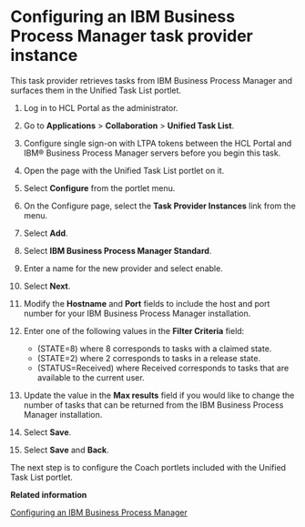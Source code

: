 # Configuring an IBM Business Process Manager task provider instance 

This task provider retrieves tasks from IBM Business Process Manager and surfaces them in the Unified Task List portlet.

1.  Log in to HCL Portal as the administrator.
2.  Go to **Applications** \> **Collaboration** \> **Unified Task List**.
3.  Configure single sign-on with LTPA tokens between the HCL Portal and IBM® Business Process Manager servers before you begin this task.

1.  Open the page with the Unified Task List portlet on it.

2.  Select **Configure** from the portlet menu.

3.  On the Configure page, select the **Task Provider Instances** link from the menu.

4.  Select **Add**.

5.  Select **IBM Business Process Manager Standard**.

6.  Enter a name for the new provider and select enable.

7.  Select **Next**.

8.  Modify the **Hostname** and **Port** fields to include the host and port number for your IBM Business Process Manager installation.

9.  Enter one of the following values in the **Filter Criteria** field:

    -   \(STATE=8\) where 8 corresponds to tasks with a claimed state.
    -   \(STATE=2\) where 2 corresponds to tasks in a release state.
    -   \(STATUS=Received\) where Received corresponds to tasks that are available to the current user.
10. Update the value in the **Max results** field if you would like to change the number of tasks that can be returned from the IBM Business Process Manager installation.

11. Select **Save**.

12. Select **Save** and **Back**.


The next step is to configure the Coach portlets included with the Unified Task List portlet.

**Related information**  


[Configuring an IBM Business Process Manager ](../integrate/utl_configuring_business_process_manager.md)

